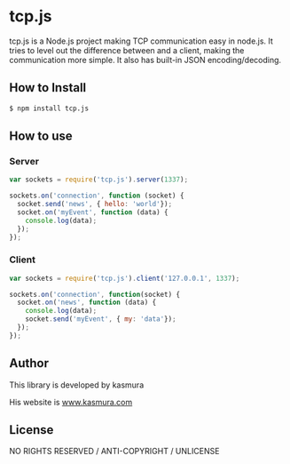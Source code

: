 # tcp.js

tcp.js is a Node.js project making TCP communication easy in node.js. It tries to level out the difference between and a client, making the communication more simple. It also has built-in JSON encoding/decoding.

## How to Install

```bash
$ npm install tcp.js
```

## How to use

### Server

```js
var sockets = require('tcp.js').server(1337);

sockets.on('connection', function (socket) {
  socket.send('news', { hello: 'world'});
  socket.on('myEvent', function (data) {
    console.log(data);
  });
});
```

### Client

```js
var sockets = require('tcp.js').client('127.0.0.1', 1337);

sockets.on('connection', function(socket) {
  socket.on('news', function (data) {
    console.log(data);
    socket.send('myEvent', { my: 'data'});
  });    
});
```

## Author
This library is developed by kasmura

His website is www.kasmura.com

## License
NO RIGHTS RESERVED / ANTI-COPYRIGHT / UNLICENSE

